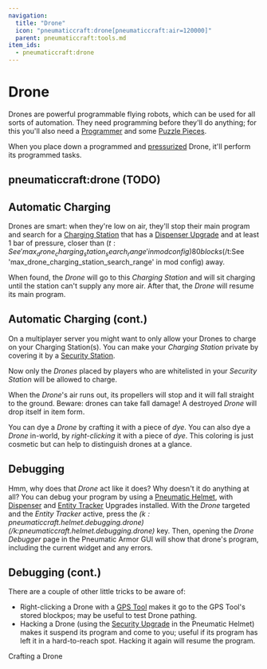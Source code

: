 ```yaml
---
navigation:
  title: "Drone"
  icon: "pneumaticcraft:drone[pneumaticcraft:air=120000]"
  parent: pneumaticcraft:tools.md
item_ids:
  - pneumaticcraft:drone
---
```


# Drone

Drones are powerful programmable flying robots, which can be used for all sorts of automation. They need programming before they'll do anything; for this you'll also need a [Programmer](../programmer.md) and some [Puzzle Pieces](../puzzle_pieces.md).

When you place down a programmed and [pressurized](../pressure.md) Drone, it'll perform its programmed tasks.

## pneumaticcraft:drone (TODO)

<GameScene zoom={4}>
  <Entity id="pneumaticcraft:drone" y={-0.3} />
</GameScene>

<a name="charging"></a>
## Automatic Charging

Drones are smart: when they're low on air, they'll stop their main program and search for a [Charging Station](../charging_station.md) that has a [Dispenser Upgrade](../upgrades.md#dispenser) and at least 1 bar of pressure, closer than <Color hex="#880">$(t:See 'max_drone_charging_station_search_range' in mod config)80 blocks$(/t:See 'max_drone_charging_station_search_range' in mod config)</Color> away.

When found, the *Drone* will go to this *Charging Station* and will sit charging until the station can't supply any more air. After that, the *Drone* will resume its main program.

## Automatic Charging (cont.)

On a multiplayer server you might want to only allow your Drones to charge on your Charging Station(s). You can make your *Charging Station* private by covering it by a [Security Station](../security_station.md).

Now only the *Drones* placed by players who are whitelisted in your *Security Station* will be allowed to charge.

When the *Drone*'s air runs out, its propellers will stop and it will fall straight to the ground. Beware: drones can take fall damage! A destroyed *Drone* will drop itself in item form.

You can dye a *Drone* by crafting it with a piece of *dye*. You can also dye a *Drone* in-world, by *right-clicking* it with a piece of *dye*. This coloring is just cosmetic but can help to distinguish drones at a glance.

## Debugging

Hmm, why does that *Drone* act like it does? Why doesn't it do anything at all? You can debug your program by using a [Pneumatic Helmet](../pneumatic_helmet.md), with [Dispenser](../upgrades.md#dispenser) and [Entity Tracker](../upgrades.md#entity_tracker) Upgrades installed. With the *Drone* targeted and the *Entity Tracker* active, press the *$(k:pneumaticcraft.helmet.debugging.drone)$(/k:pneumaticcraft.helmet.debugging.drone)* key. Then, opening the *Drone Debugger* page in the Pneumatic Armor GUI will show that drone's program, including the current widget and any errors.

## Debugging (cont.)

There are a couple of other little tricks to be aware of:
- Right-clicking a Drone with a [GPS Tool](./gps_tool.md) makes it go to the GPS Tool's stored blockpos; may be useful to test Drone pathing.
- Hacking a Drone (using the [Security Upgrade](../upgrades.md#security) in the Pneumatic Helmet) makes it suspend its program and come to you; useful if its program has left it in a hard-to-reach spot. Hacking it again will resume the program.

Crafting a Drone

<Recipe id="pneumaticcraft:drone" />

